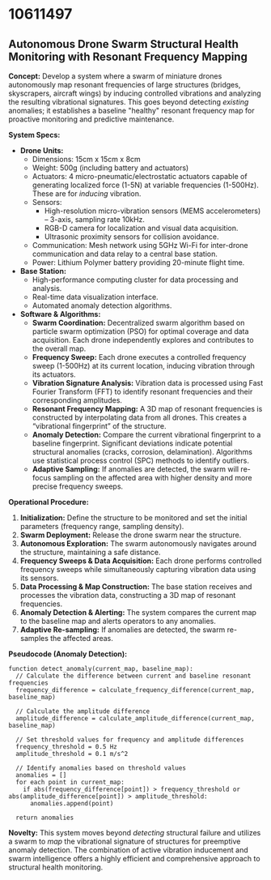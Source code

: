 # 10611497

## Autonomous Drone Swarm Structural Health Monitoring with Resonant Frequency Mapping

**Concept:** Develop a system where a swarm of miniature drones autonomously map resonant frequencies of large structures (bridges, skyscrapers, aircraft wings) by inducing controlled vibrations and analyzing the resulting vibrational signatures. This goes beyond detecting *existing* anomalies; it establishes a baseline "healthy" resonant frequency map for proactive monitoring and predictive maintenance.

**System Specs:**

*   **Drone Units:**
    *   Dimensions: 15cm x 15cm x 8cm
    *   Weight: 500g (including battery and actuators)
    *   Actuators: 4 micro-pneumatic/electrostatic actuators capable of generating localized force (1-5N) at variable frequencies (1-500Hz). These are for *inducing* vibration.
    *   Sensors:
        *   High-resolution micro-vibration sensors (MEMS accelerometers) – 3-axis, sampling rate 10kHz.
        *   RGB-D camera for localization and visual data acquisition.
        *   Ultrasonic proximity sensors for collision avoidance.
    *   Communication: Mesh network using 5GHz Wi-Fi for inter-drone communication and data relay to a central base station.
    *   Power: Lithium Polymer battery providing 20-minute flight time.
*   **Base Station:**
    *   High-performance computing cluster for data processing and analysis.
    *   Real-time data visualization interface.
    *   Automated anomaly detection algorithms.
*   **Software & Algorithms:**
    *   **Swarm Coordination:** Decentralized swarm algorithm based on particle swarm optimization (PSO) for optimal coverage and data acquisition. Each drone independently explores and contributes to the overall map.
    *   **Frequency Sweep:** Each drone executes a controlled frequency sweep (1-500Hz) at its current location, inducing vibration through its actuators.
    *   **Vibration Signature Analysis:** Vibration data is processed using Fast Fourier Transform (FFT) to identify resonant frequencies and their corresponding amplitudes.
    *   **Resonant Frequency Mapping:** A 3D map of resonant frequencies is constructed by interpolating data from all drones. This creates a “vibrational fingerprint” of the structure.
    *   **Anomaly Detection:** Compare the current vibrational fingerprint to a baseline fingerprint.  Significant deviations indicate potential structural anomalies (cracks, corrosion, delamination). Algorithms use statistical process control (SPC) methods to identify outliers.
    *   **Adaptive Sampling:**  If anomalies are detected, the swarm will re-focus sampling on the affected area with higher density and more precise frequency sweeps.

**Operational Procedure:**

1.  **Initialization:** Define the structure to be monitored and set the initial parameters (frequency range, sampling density).
2.  **Swarm Deployment:** Release the drone swarm near the structure.
3.  **Autonomous Exploration:** The swarm autonomously navigates around the structure, maintaining a safe distance.
4.  **Frequency Sweeps & Data Acquisition:** Each drone performs controlled frequency sweeps while simultaneously capturing vibration data using its sensors.
5.  **Data Processing & Map Construction:** The base station receives and processes the vibration data, constructing a 3D map of resonant frequencies.
6.  **Anomaly Detection & Alerting:**  The system compares the current map to the baseline map and alerts operators to any anomalies.
7.  **Adaptive Re-sampling:** If anomalies are detected, the swarm re-samples the affected areas.

**Pseudocode (Anomaly Detection):**

```
function detect_anomaly(current_map, baseline_map):
  // Calculate the difference between current and baseline resonant frequencies
  frequency_difference = calculate_frequency_difference(current_map, baseline_map)

  // Calculate the amplitude difference
  amplitude_difference = calculate_amplitude_difference(current_map, baseline_map)

  // Set threshold values for frequency and amplitude differences
  frequency_threshold = 0.5 Hz
  amplitude_threshold = 0.1 m/s^2

  // Identify anomalies based on threshold values
  anomalies = []
  for each point in current_map:
    if abs(frequency_difference[point]) > frequency_threshold or abs(amplitude_difference[point]) > amplitude_threshold:
      anomalies.append(point)

  return anomalies
```

**Novelty:** This system moves beyond *detecting* structural failure and utilizes a swarm to *map* the vibrational signature of structures for preemptive anomaly detection. The combination of active vibration inducement and swarm intelligence offers a highly efficient and comprehensive approach to structural health monitoring.